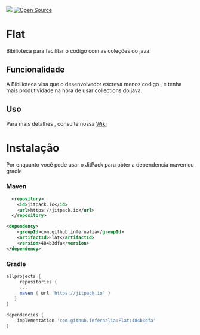 

[![](https://jitpack.io/v/infernalia/Flat.svg)](https://jitpack.io/#infernalia/Flat) 
[![Open Source](https://badges.frapsoft.com/os/v1/open-source.svg?v=103)](https://github.com/infernalia/Flat)


# Flat
Bibilioteca para facilitar o codigo com as coleções do java.

## Funcionalidade
A Bibilioteca visa que o desenvolvedor escreva menos codigo , e tenha mais produtividade
na hora de usar collections do java.

## Uso

Para mais detalhes , consulte nossa [Wiki](https://github.com/infernalia/Flat/wiki)


# Instalação

Por enquanto você pode usar o JitPack para obter a dependencia maven ou gradle

### Maven 
```xml
  <repository>
    <id>jitpack.io</id>
    <url>https://jitpack.io</url>
  </repository>

<dependency>
    <groupId>com.github.infernalia</groupId>
    <artifactId>Flat</artifactId>
    <version>484b3dfa</version>
</dependency>
```

### Gradle

```gradle
allprojects {
     repositories {
     ...
     maven { url 'https://jitpack.io' }
   }
}

dependencies {
    implementation 'com.github.infernalia:Flat:484b3dfa'
}

```

